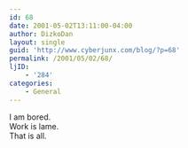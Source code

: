 ```yaml
---
id: 68
date: 2001-05-02T13:11:00-04:00
author: DizkoDan
layout: single
guid: 'http://www.cyberjunx.com/blog/?p=68'
permalink: /2001/05/02/68/
ljID:
    - '284'
categories:
    - General
---
```


I am bored.  
Work is lame.  
That is all.